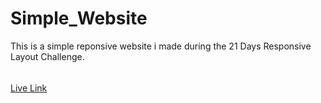 # Simple_Website
This is a simple reponsive website i made during the 21 Days Responsive Layout Challenge.
######
[Live Link](https://hiteshadhikari.github.io/Simple_Website/)
